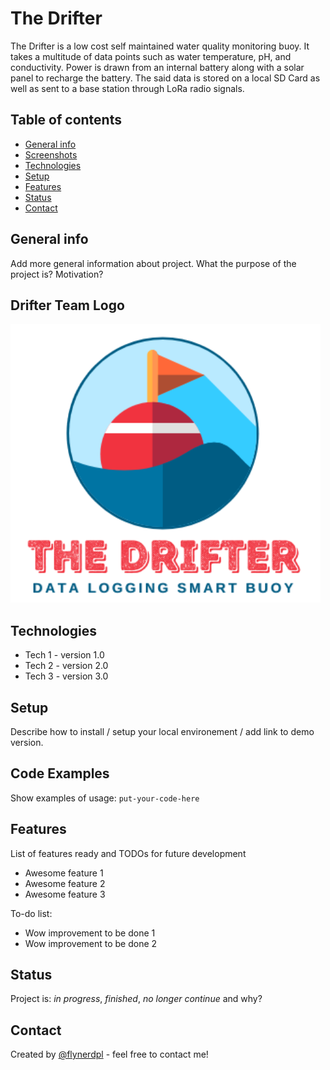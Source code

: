 # The Drifter
The Drifter is a low cost self maintained water quality monitoring buoy. It takes a multitude of data 
points such as water temperature, pH, and conductivity. Power is drawn from an internal battery along
with a solar panel to recharge the battery. The said data is stored on a local SD Card as well as 
sent to a base station through LoRa radio signals.

## Table of contents
* [General info](#general-info)
* [Screenshots](#screenshots)
* [Technologies](#technologies)
* [Setup](#setup)
* [Features](#features)
* [Status](#status)
* [Contact](#contact)

## General info
Add more general information about project. What the purpose of the project is? Motivation?

## Drifter Team Logo
![Example screenshot](./img/drifterlogo.png)

## Technologies
* Tech 1 - version 1.0
* Tech 2 - version 2.0
* Tech 3 - version 3.0

## Setup
Describe how to install / setup your local environement / add link to demo version.

## Code Examples
Show examples of usage:
`put-your-code-here`

## Features
List of features ready and TODOs for future development
* Awesome feature 1
* Awesome feature 2
* Awesome feature 3

To-do list:
* Wow improvement to be done 1
* Wow improvement to be done 2

## Status
Project is: _in progress_, _finished_, _no longer continue_ and why?

## Contact
Created by [@flynerdpl](https://www.flynerd.pl/) - feel free to contact me!

